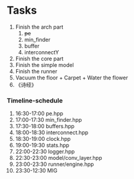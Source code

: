 # Tasks
1. Finish the arch part
   1. ~~pe~~
   2. min_finder
   3. buffer
   4. interconnectY
2. Finish the core part
3. Finish the simple model
4. Finish the runner
5. Vacuum the floor + Carpet + Water the flower
6. 《诗经》

### Timeline-schedule
1. 16:30-17:00 pe.hpp
2. 17:00-17:30 min_finder.hpp
3. 17:30-18:00 buffers.hpp
4. 18:00-18:30 interconnect.hpp
5. 18:30-19:00 clock.hpp
6. 19:00-19:30 stats.hpp
7. 22:00-22:30 logger.hpp
8. 22:30-23:00 model/conv_layer.hpp
9. 23:00-23:30 runner/engine.hpp
10. 23:30-12:30 MIG

